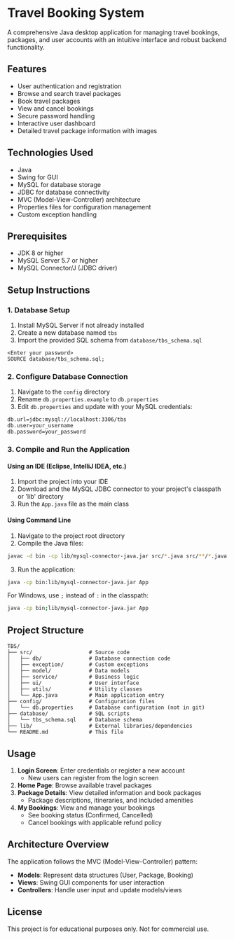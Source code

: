 # Travel Booking System

A comprehensive Java desktop application for managing travel bookings, packages, and user accounts with an intuitive interface and robust backend functionality.

## Features

- User authentication and registration
- Browse and search travel packages
- Book travel packages
- View and cancel bookings
- Secure password handling
- Interactive user dashboard
- Detailed travel package information with images

## Technologies Used

- Java
- Swing for GUI
- MySQL for database storage
- JDBC for database connectivity
- MVC (Model-View-Controller) architecture
- Properties files for configuration management
- Custom exception handling

## Prerequisites

- JDK 8 or higher
- MySQL Server 5.7 or higher
- MySQL Connector/J (JDBC driver)

## Setup Instructions

### 1. Database Setup

1. Install MySQL Server if not already installed
2. Create a new database named `tbs`
3. Import the provided SQL schema from `database/tbs_schema.sql`

```mysql -u root -p
<Enter your password>
SOURCE database/tbs_schema.sql;
```

### 2. Configure Database Connection

1. Navigate to the `config` directory
2. Rename `db.properties.example` to `db.properties`
3. Edit `db.properties` and update with your MySQL credentials:

```properties
db.url=jdbc:mysql://localhost:3306/tbs
db.user=your_username
db.password=your_password
```

### 3. Compile and Run the Application

#### Using an IDE (Eclipse, IntelliJ IDEA, etc.)

1. Import the project into your IDE
2. Download and the MySQL JDBC connector to your project's classpath or 'lib' directory
3. Run the `App.java` file as the main class

#### Using Command Line

1. Navigate to the project root directory
2. Compile the Java files:

```bash
javac -d bin -cp lib/mysql-connector-java.jar src/*.java src/**/*.java
```

3. Run the application:

```bash
java -cp bin:lib/mysql-connector-java.jar App
```

For Windows, use `;` instead of `:` in the classpath:

```bash
java -cp bin;lib/mysql-connector-java.jar App
```

## Project Structure

```
TBS/
├── src/                  # Source code
│   ├── db/               # Database connection code
│   ├── exception/        # Custom exceptions
│   ├── model/            # Data models
│   ├── service/          # Business logic
│   ├── ui/               # User interface
│   ├── utils/            # Utility classes
│   └── App.java          # Main application entry
├── config/               # Configuration files
│   └── db.properties     # Database configuration (not in git)
├── database/             # SQL scripts
│   └── tbs_schema.sql    # Database schema
├── lib/                  # External libraries/dependencies
└── README.md             # This file
```

## Usage

1. **Login Screen**: Enter credentials or register a new account
   - New users can register from the login screen
2. **Home Page**: Browse available travel packages
3. **Package Details**: View detailed information and book packages
   - Package descriptions, itineraries, and included amenities
4. **My Bookings**: View and manage your bookings
   - See booking status (Confirmed, Cancelled)
   - Cancel bookings with applicable refund policy

## Architecture Overview

The application follows the MVC (Model-View-Controller) pattern:

- **Models**: Represent data structures (User, Package, Booking)
- **Views**: Swing GUI components for user interaction
- **Controllers**: Handle user input and update models/views

## License

This project is for educational purposes only. Not for commercial use.
